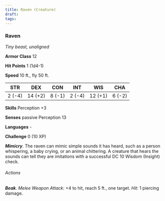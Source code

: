 ```yaml
---
title: Raven (Creature)
draft: 
tags:
---
```


### Raven

*Tiny beast, unaligned*

**Armor Class** 12

**Hit Points** 1 (1d4-1)

**Speed** 10 ft., fly 50 ft.

| STR    | DEX     | CON    | INT    | WIS     | CHA    |
|--------|---------|--------|--------|---------|--------|
| 2 (-4) | 14 (+2) | 8 (-1) | 2 (-4) | 12 (+1) | 6 (-2) |

**Skills** Perception +3

**Senses** passive Perception 13

**Languages** -

**Challenge** 0 (10 XP)

***Mimicry***. The raven can mimic simple sounds it has heard, such as a person whispering, a baby crying, or an animal chittering. A creature that hears the sounds can tell they are imitations with a successful DC 10 Wisdom (Insight) check.

###### Actions

***Beak***. *Melee Weapon Attack:* +4 to hit, reach 5 ft., one target. *Hit:* 1 piercing damage.
